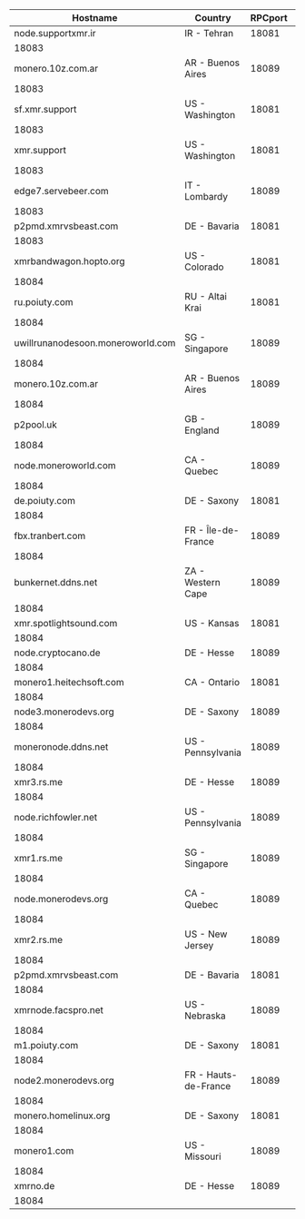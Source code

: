 Hostname | Country | RPCport | P2Pport
--- | --- | --- | ---
node.supportxmr.ir | IR - Tehran | 18081
 | 18083
monero.10z.com.ar | AR - Buenos Aires | 18089
 | 18083
sf.xmr.support | US - Washington | 18081
 | 18083
xmr.support | US - Washington | 18081
 | 18083
edge7.servebeer.com | IT - Lombardy | 18089
 | 18083
p2pmd.xmrvsbeast.com | DE - Bavaria | 18081
 | 18083
xmrbandwagon.hopto.org | US - Colorado | 18081
 | 18084
ru.poiuty.com | RU - Altai Krai | 18081
 | 18084
uwillrunanodesoon.moneroworld.com | SG - Singapore | 18089
 | 18084
monero.10z.com.ar | AR - Buenos Aires | 18089
 | 18084
p2pool.uk | GB - England | 18089
 | 18084
node.moneroworld.com | CA - Quebec | 18089
 | 18084
de.poiuty.com | DE - Saxony | 18081
 | 18084
fbx.tranbert.com | FR - Île-de-France | 18089
 | 18084
bunkernet.ddns.net | ZA - Western Cape | 18089
 | 18084
xmr.spotlightsound.com | US - Kansas | 18081
 | 18084
node.cryptocano.de | DE - Hesse | 18089
 | 18084
monero1.heitechsoft.com | CA - Ontario | 18081
 | 18084
node3.monerodevs.org | DE - Saxony | 18089
 | 18084
moneronode.ddns.net | US - Pennsylvania | 18089
 | 18084
xmr3.rs.me | DE - Hesse | 18089
 | 18084
node.richfowler.net | US - Pennsylvania | 18089
 | 18084
xmr1.rs.me | SG - Singapore | 18089
 | 18084
node.monerodevs.org | CA - Quebec | 18089
 | 18084
xmr2.rs.me | US - New Jersey | 18089
 | 18084
p2pmd.xmrvsbeast.com | DE - Bavaria | 18081
 | 18084
xmrnode.facspro.net | US - Nebraska | 18089
 | 18084
m1.poiuty.com | DE - Saxony | 18081
 | 18084
node2.monerodevs.org | FR - Hauts-de-France | 18089
 | 18084
monero.homelinux.org | DE - Saxony | 18081
 | 18084
monero1.com | US - Missouri | 18089
 | 18084
xmrno.de | DE - Hesse | 18089
 | 18084
